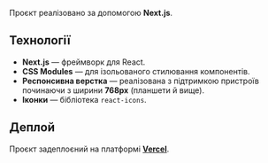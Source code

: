 Проєкт реалізовано за допомогою **Next.js**.

## Технології

- **Next.js** — фреймворк для React.
- **CSS Modules** — для ізольованого стилювання компонентів.
- **Респонсивна верстка** — реалізована з підтримкою пристроїв починаючи з ширини **768px** (планшети й вище).
- **Іконки** — бібліотека `react-icons`.

## Деплой

Проєкт задеплоєний на платформі **[Vercel](https://vercel.com)**.
